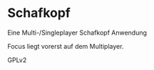 Schafkopf
=========

Eine Multi-/Singleplayer Schafkopf Anwendung

Focus liegt vorerst auf dem Multiplayer.

GPLv2
